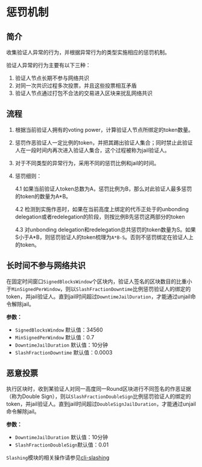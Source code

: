 # 惩罚机制

## 简介

收集验证人异常的行为，并根据异常行为的类型实施相应的惩罚机制。

验证人异常的行为主要有以下三种：

1. 验证人节点长期不参与网络共识
2. 对同一次共识过程多次投票，并且这些投票相互矛盾
3. 验证人节点通过打包不合法的交易进入区块来扰乱网络共识

## 流程

1. 根据当前验证人拥有的voting power，计算验证人节点所绑定的token数量。
2. 惩罚作恶验证人一定比例的token，并把其踢出验证人集合；同时禁止此验证人在一段时间内再次进入验证人集合，这个过程被称为jail验证人。
3. 对于不同类型的异常行为，采用不同的惩罚比例和jail的时间。
4. 惩罚细则：

   4.1 如果当前验证人token总数为A，惩罚比例为B，那么对此验证人最多惩罚的token的数量为A*B。

   4.2 检测到实施作恶时，如果在当前高度上绑定的代币正处于的unbonding delegation或者redelegation的阶段，则按比例B先惩罚这两部分的token

   4.3 对unbonding delegation和redelegation总共惩罚的token数量为S。如果S小于A*B，则惩罚验证人的token梳理为`A*B-S`。否则不惩罚绑定在验证人上的token。

## 长时间不参与网络共识

在固定时间窗口`SignedBlocksWindow`个区块内，验证人签名的区块数目的比重小于`MinSignedPerWindow`，则以`SlashFractionDowntime`比例惩罚验证人的绑定的token，并jail验证人。直到jail时间超过`DowntimeJailDuration`，才能通过unjail命令解除jail。

**参数：**

* `SignedBlocksWindow` 默认值：34560
* `MinSignedPerWindow` 默认值：0.7
* `DowntimeJailDuration` 默认值：10分钟
* `SlashFractionDowntime` 默认值：0.0003

## 恶意投票

执行区块时，收到某验证人对同一高度同一Round区块进行不同签名的作恶证据（称为Double Sign），则以`SlashFractionDoubleSign`比例惩罚验证人的绑定的token，并jail验证人。直到jail时间超过`DoubleSignJailDuration`，才能通过unjail命令解除jail。

**参数：**

* `DowntimeJailDuration` 默认值：10分钟
* `SlashFractionDoubleSign`默认值：0.01

`Slashing`模块的相关操作请参见[cli-slashing](../cli-client/slashing.md)
